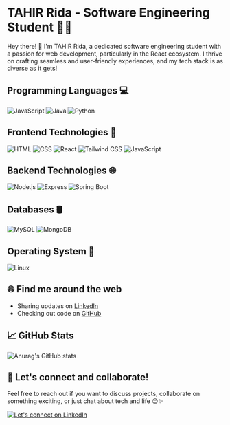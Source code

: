 # TAHIR Rida - Software Engineering Student 👨‍💻

Hey there! 👋 I'm TAHIR Rida, a dedicated software engineering student with a passion for web development, particularly in the React ecosystem. I thrive on crafting seamless and user-friendly experiences, and my tech stack is as diverse as it gets!

## Programming Languages 💻

<p>
  <img src="https://img.icons8.com/color/48/000000/javascript.png" alt="JavaScript"/>
  <img src="https://img.icons8.com/color/48/000000/java-coffee-cup-logo.png" alt="Java"/>
  <img src="https://img.icons8.com/color/48/000000/python.png" alt="Python"/>
</p>

## Frontend Technologies 🚀

<p>
  <img src="https://img.icons8.com/color/48/000000/html-5.png" alt="HTML"/>
  <img src="https://img.icons8.com/color/48/000000/css3.png" alt="CSS"/>
  <img src="https://img.icons8.com/color/48/000000/react-native.png" alt="React"/>
  <img src="https://img.icons8.com/color/48/000000/tailwind-css.png" alt="Tailwind CSS"/>
  <img src="https://img.icons8.com/color/48/000000/javascript.png" alt="JavaScript"/>
</p>

## Backend Technologies 🌐

<p>
  <img src="https://img.icons8.com/color/48/000000/nodejs.png" alt="Node.js"/>
  <img src="https://img.icons8.com/color/48/000000/express.png" alt="Express"/>
  <img src="https://img.icons8.com/color/48/000000/spring-logo.png" alt="Spring Boot"/>
</p>

## Databases 🛢️

<p>
  <img src="https://img.icons8.com/color/48/000000/mysql.png" alt="MySQL"/>
  <img src="https://img.icons8.com/color/48/000000/mongodb.png" alt="MongoDB"/>
</p>

## Operating System 🐧

<p>
  <img src="https://img.icons8.com/color/48/000000/linux.png" alt="Linux"/>
</p>

## 🌐 Find me around the web

- Sharing updates on [LinkedIn](https://www.linkedin.com/in/rida-tahir-72a2b9213/)
- Checking out code on [GitHub](https://github.com/TahirRida)

## 📈 GitHub Stats

![Anurag's GitHub stats](https://github-readme-stats.vercel.app/api?username=TahirRida&show_icons=true&theme=radical)

## 🔧 Let's connect and collaborate!

Feel free to reach out if you want to discuss projects, collaborate on something exciting, or just chat about tech and life 😊✨

[![Let's connect on LinkedIn](https://img.shields.io/badge/Connect%20with%20me%20on-LinkedIn-blue)](https://www.linkedin.com/in/rida-tahir-72a2b9213/)
